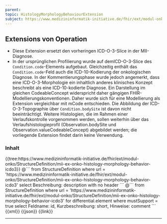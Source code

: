 ```yaml
---
parent: 
topic: HistologyMorphologyBehaviourExtension
subject: https://www.medizininformatik-initiative.de/fhir/ext/modul-onko/StructureDefinition/mii-ex-onko-histology-morphology-behavior-icdo3
---
```


## Extensions von Operation

- Diese Extension ersetzt den vorheringen ICD-O-3-Slice in der MII-Diagnose. 
- In der ursprünglichen Profilierung wurde auf demICD-O-3-Slice des `Condition.code`-Elements aufgebaut. Gleichzeitig enthält das `Condition.code`-Feld auch die ICD-10-Kodierung der onkologischen Diagnose. In der Kommentierungsphase wurde jedoch angemerkt, dass eine ICD-O-3-Morphologie ein inhaltlich anderes klinisches Konzept beschreibt als eine ICD-10-kodierte Diagnose. Ein Darstellung im gleichen CodeableConcept widerspricht daher gängigen FHIR-Modellierungskonventionen. Daher wurde sich für eine Modellierung als Extension vergleichbar mit mCode entschieden. Die Abbildung der ICD-O-3-Topographie über `Condition.bodySite` ist davon nicht beeinträchtigt. Weitere Histologien, die im Rahmen einer Verlaufskontrolle vorgenommen werden, sollen weiterhin über das Verlaufshistologieprofil (Observation.bodySite und Observation.valueCodeableConcept) abgebildet werden;  die vorliegende Extension findet darin keine Verwendung. 


### Inhalt

<tabs>
  <tab title="Darstellung">{{tree:https://www.medizininformatik-initiative.de/fhir/ext/modul-onko/StructureDefinition/mii-ex-onko-histology-morphology-behavior-icdo3}}</tab>
  <tab title="Beschreibung"> 
        @```
        from
	        StructureDefinition
        where
	        url = 'https://www.medizininformatik-initiative.de/fhir/ext/modul-onko/StructureDefinition/mii-ex-onko-histology-morphology-behavior-icdo3'
        select
	        Beschreibung: description
        with
            no header
        ```
        @```
        from 
            StructureDefinition 
        where 
            url = 'https://www.medizininformatik-initiative.de/fhir/ext/modul-onko/StructureDefinition/mii-ex-onko-histology-morphology-behavior-icdo3' 
        for 
            differential.element 
            where 
                mustSupport = true 
            select Feldname: id, Kurzbeschreibung: short, Hinweise: comment
        ```
  </tab>
  <tab title="XML">{{xml}}</tab>
  <tab title="JSON">{{json}}</tab>
  <tab title="Link">{{link}}</tab>
</tabs>

---
